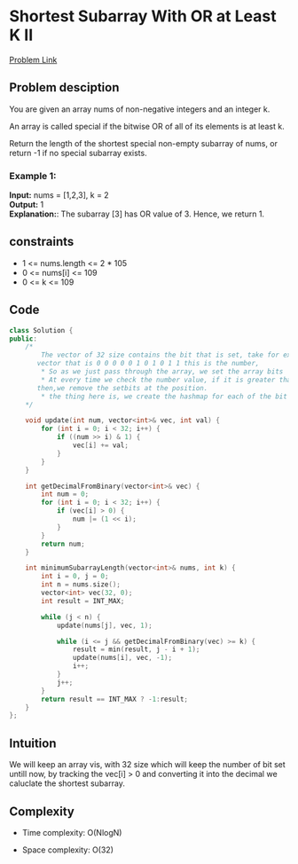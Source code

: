 # Shortest Subarray With OR at Least K II
[Problem Link](https://leetcode.com/problems/shortest-subarray-with-or-at-least-k-ii/?envType=daily-question&envId=2024-11-10)

## Problem desciption 
You are given an array nums of non-negative integers and an integer k.

An array is called special if the bitwise OR of all of its elements is at least k.

Return the length of the shortest special non-empty  subarray of nums, or return -1 if no special subarray exists.

### Example 1:

**Input:** nums = [1,2,3], k = 2<br>
**Output:** 1<br>
**Explanation:**: The subarray [3] has OR value of 3. Hence, we return 1.<br>


## constraints

* 1 <= nums.length <= 2 * 105
* 0 <= nums[i] <= 109
* 0 <= k <= 109


## Code
```cpp
class Solution {
public:
    /*
        The vector of 32 size contains the bit that is set, take for example
       vector that is 0 0 0 0 0 1 0 1 0 1 1 this is the number,
        * So as we just pass through the array, we set the array bits
        * At every time we check the number value, if it is greater than k
       then,we remove the setbits at the position.
        * the thing here is, we create the hashmap for each of the bit and determine the number. 
    */

    void update(int num, vector<int>& vec, int val) {
        for (int i = 0; i < 32; i++) {
            if ((num >> i) & 1) {
                vec[i] += val;
            }
        }
    }

    int getDecimalFromBinary(vector<int>& vec) {
        int num = 0;
        for (int i = 0; i < 32; i++) {
            if (vec[i] > 0) {
                num |= (1 << i);
            }
        }
        return num;
    }

    int minimumSubarrayLength(vector<int>& nums, int k) {
        int i = 0, j = 0;
        int n = nums.size();
        vector<int> vec(32, 0);
        int result = INT_MAX;

        while (j < n) {
            update(nums[j], vec, 1);

            while (i <= j && getDecimalFromBinary(vec) >= k) {
                result = min(result, j - i + 1);
                update(nums[i], vec, -1);
                i++;
            }
            j++;
        }
        return result == INT_MAX ? -1:result;
    }
};
```

## Intuition
We will keep an array vis, with 32 size which will keep the number of bit set untill now, by tracking the vec[i] > 0 and converting it into the decimal we caluclate the shortest subarray.


## Complexity
- Time complexity: O(NlogN)


- Space complexity: O(32)
